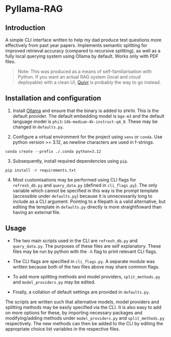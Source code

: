 # Pyllama-RAG

## Introduction

A simple CLI interface written to help my dad produce test questions more effectively from past year papers. Implements semantic splitting for improved retrieval accuracy (compared to recursive splitting), as well as a fully local querying system using Ollama by default. Works only with PDF files.

> Note: This was produced as a means of self-familiarisation with Python. If you want an actual RAG system (local and cloud deployable) with a clean UI, [Quivr](https://github.com/QuivrHQ/quivr) is probably the way to go instead.

## Installation and configuration

1. Install [Ollama](https://ollama.com/) and ensure that the binary is added to `$PATH`. This is the default provider. The default embedding model is `bge-m3` and the default language model is `phi3:14b-medium-4k-instruct-q4_0`. These may be changed in `defaults.py`.

2. Configure a virtual environment for the project using `venv` or `conda`. Use python version >= 3.12, as newline characters are used in f-strings.

```console
conda create --prefix ./.conda python=3.12
```

3. Subsequently, install required dependencies using `pip`.

```console
pip install -r requirements.txt
```

4. Most customisations may be performed using CLI flags for `refresh_db.py` and `query_data.py` (defined in `cli_flags.py`). The only variable which cannot be specified in this way is the prompt template (accessible under `defaults.py`) because it is unnecessarily long to include as a CLI argument. Pointing to a filepath is a valid alternative, but editing the template in `defaults.py` directly is more straightfoward than having an external file.

## Usage

- The two main scripts used in the CLI are `refresh_db.py` and `query_data.py`. The purposes of these files are self explanatory. These files may be run by python with the `-h` flag to print relevant CLI flags.

- The CLI flags are specified in `cli_flags.py`. A separate module was written because both of the two files above may share common flags.

- To add more splitting methods and model providers, `split_methods.py` and `model_providers.py` may be edited.

- Finally, a collation of default settings are provided in `defaults.py`.

The scripts are written such that alternative models, model providers and splitting methods may be easily specified via the CLI. It is also easy to add on more options for these, by importing necessary packages and modifying/adding methods under `model_providers.py` and `split_methods.py` respectively. The new methods can then be added to the CLI by editing the appropriate choice list variables in the respective files.
